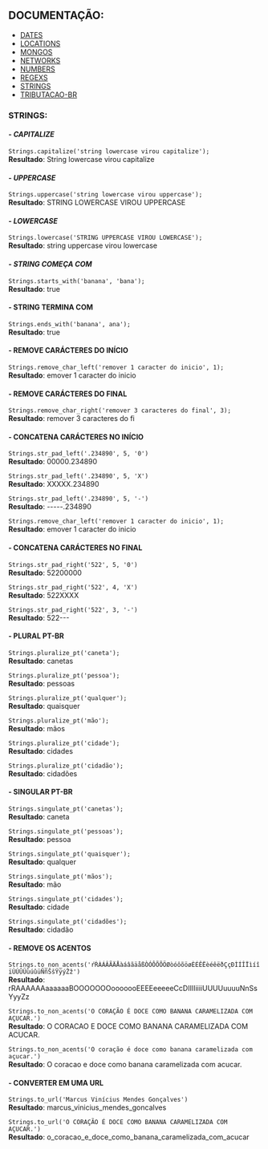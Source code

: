 ## DOCUMENTAÇÃO:

-   [DATES](https://github.com/maviniciuus/js-helpers/blob/master/doc/DATES.md)
-   [LOCATIONS](https://github.com/maviniciuus/js-helpers/blob/master/doc/LOCATIONS.md)
-   [MONGOS](https://github.com/maviniciuus/js-helpers/blob/master/doc/MONGOS.md)
-   [NETWORKS](https://github.com/maviniciuus/js-helpers/blob/master/doc/NETWORKS.md)
-   [NUMBERS](https://github.com/maviniciuus/js-helpers/blob/master/doc/NUMBERS.md)
-   [REGEXS](https://github.com/maviniciuus/js-helpers/blob/master/doc/REGEXS.md)
-   [STRINGS](https://github.com/maviniciuus/js-helpers/blob/master/doc/STRINGS.md)
-   [TRIBUTACAO-BR](https://github.com/maviniciuus/js-helpers/blob/master/doc/TRIBUTACAO-BR.md)

### STRINGS:

#### - _CAPITALIZE_

`Strings.capitalize('string lowercase virou capitalize');`  
**Resultado**: String lowercase virou capitalize

#### - _UPPERCASE_

`Strings.uppercase('string lowercase virou uppercase');`  
**Resultado**: STRING LOWERCASE VIROU UPPERCASE

#### - _LOWERCASE_

`Strings.lowercase('STRING UPPERCASE VIROU LOWERCASE');`  
**Resultado**: string uppercase virou lowercase

#### - _STRING COMEÇA COM_

`Strings.starts_with('banana', 'bana');`  
**Resultado**: true

#### - STRING TERMINA COM

`Strings.ends_with('banana', ana');`  
**Resultado**: true

#### - REMOVE CARÁCTERES DO INÍCIO

`Strings.remove_char_left('remover 1 caracter do inicio', 1);`  
**Resultado**: emover 1 caracter do inicio

#### - REMOVE CARÁCTERES DO FINAL

`Strings.remove_char_right('remover 3 caracteres do final', 3);`  
**Resultado**: remover 3 caracteres do fi

#### - CONCATENA CARÁCTERES NO INÍCIO

`Strings.str_pad_left('.234890', 5, '0')`  
**Resultado**: 00000.234890

`Strings.str_pad_left('.234890', 5, 'X')`  
**Resultado**: XXXXX.234890

`Strings.str_pad_left('.234890', 5, '-')`  
**Resultado**: -----.234890

`Strings.remove_char_left('remover 1 caracter do inicio', 1);`  
**Resultado**: emover 1 caracter do inicio

#### - CONCATENA CARÁCTERES NO FINAL

`Strings.str_pad_right('522', 5, '0')`  
**Resultado**: 52200000

`Strings.str_pad_right('522', 4, 'X')`  
**Resultado**: 522XXXX

`Strings.str_pad_right('522', 3, '-')`  
**Resultado**: 522---

#### - PLURAL PT-BR

`Strings.pluralize_pt('caneta');`  
**Resultado**: canetas

`Strings.pluralize_pt('pessoa');`  
**Resultado**: pessoas

`Strings.pluralize_pt('qualquer');`  
**Resultado**: quaisquer

`Strings.pluralize_pt('mão');`  
**Resultado**: mãos

`Strings.pluralize_pt('cidade');`  
**Resultado**: cidades

`Strings.pluralize_pt('cidadão');`  
**Resultado**: cidadões

#### - SINGULAR PT-BR

`Strings.singulate_pt('canetas');`  
**Resultado**: caneta

`Strings.singulate_pt('pessoas');`  
**Resultado**: pessoa

`Strings.singulate_pt('quaisquer');`  
**Resultado**: qualquer

`Strings.singulate_pt('mãos');`  
**Resultado**: mão

`Strings.singulate_pt('cidades');`  
**Resultado**: cidade

`Strings.singulate_pt('cidadões');`  
**Resultado**: cidadão

#### - REMOVE OS ACENTOS

`Strings.to_non_acents('ŕŔÀÁÂÃÄÅàáâãäåßÒÓÔÕÕÖØòóôõöøÈÉÊËèéêëðÇçÐÌÍÎÏìíîïÙÚÛÜùúûüÑñŠšŸÿýŽž')`  
**Resultado**: rRAAAAAAaaaaaaBOOOOOOOooooooEEEEeeeeeCcDIIIIiiiiUUUUuuuuNnSsYyyZz

`Strings.to_non_acents('O CORAÇÃO É DOCE COMO BANANA CARAMELIZADA COM AÇUCAR.')`  
**Resultado**: O CORACAO E DOCE COMO BANANA CARAMELIZADA COM ACUCAR.

`Strings.to_non_acents('O coração é doce como banana caramelizada com açucar.')`  
**Resultado**: O coracao e doce como banana caramelizada com acucar.

#### - CONVERTER EM UMA URL

`Strings.to_url('Marcus Vinícius Mendes Gonçalves')`  
**Resultado**: marcus_vinicius_mendes_goncalves

`Strings.to_url('O CORAÇÃO É DOCE COMO BANANA CARAMELIZADA COM AÇUCAR.')`  
**Resultado**: o_coracao_e_doce_como_banana_caramelizada_com_acucar
